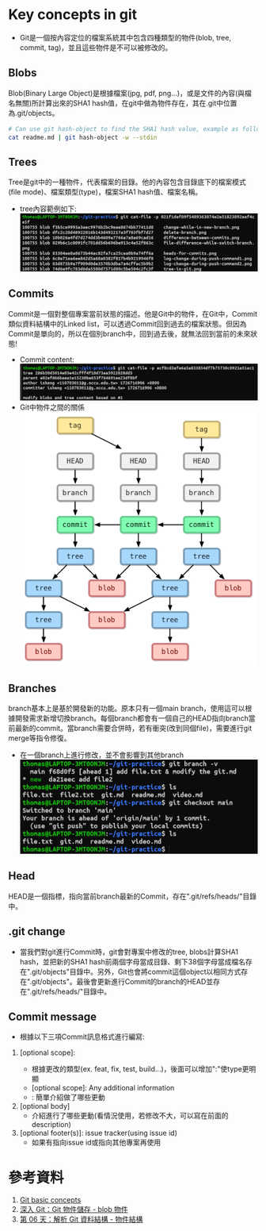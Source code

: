 # Key concepts in git
* Git是一個按內容定位的檔案系統其中包含四種類型的物件(blob, tree, commit, tag)，並且這些物件是不可以被修改的。
## Blobs
Blob(Binary Large Object)是根據檔案(jpg, pdf, png...)，或是文件的內容(與檔名無關)所計算出來的SHA1 hash值，在git中做為物件存在，其在.git中位置為.git/objects。
```bash
# Can use git hash-object to find the SHA1 hash value, example as follows:
cat readme.md | git hash-object -w --stdin
```



## Trees
Tree是git中的一種物件，代表檔案的目錄。他的內容包含目錄底下的檔案模式(file mode)、檔案類型(type)，檔案SHA1 hash值、檔案名稱。
* tree內容範例如下:
![tree-content](assets/tree-content.png)

## Commits
Commit是一個對整個專案當前狀態的描述。他是Git中的物件，在Git中，Commit類似資料結構中的Linked list，可以透過Commit回到過去的檔案狀態。但因為Commit是單向的，所以在個別branch中，回到過去後，就無法回到當前的未來狀態!
* Commit content:
![commit-content](assets/commit-content.png)
* Git中物件之間的關係
![object-relation](assets/object-relation.png)


## Branches
branch基本上是基於開發新的功能。原本只有一個main branch，使用這可以根據開發需求新增切換branch。每個branch都會有一個自己的HEAD指向branch當前最新的commit。當branch需要合併時，若有衝突(改到同個file)，需要進行git merge等指令修復。
* 在一個branch上進行修改，並不會影響到其他branch
![file difference between branchs](assets/file-difference-while-switch-branch.png)

## Head
HEAD是一個指標，指向當前branch最新的Commit，存在".git/refs/heads/"目錄中。

## .git change
* 當我們對git進行Commit時，git會對專案中修改的tree, blobs計算SHA1 hash，並把新的SHA1 hash前兩個字母當成目錄、剩下38個字母當成檔名存在".git/objects"目錄中。另外，Git也會將commit這個object以相同方式存在".git/objects"。最後會更新進行Commit的branch的HEAD並存在".git/refs/heads/"目錄中。

## Commit message
* 根據以下三項Commit訊息格式進行編寫:
1. <type>[optional scope]: <description>
    * 根據更改的類型(ex. feat, fix, test, build...)，後面可以增加":"使type更明顯
    * [optional scope]: Any additional information
    * <description>: 簡單介紹做了哪些更動
2. [optional body]
    * 介紹進行了哪些更動(看情況使用，若修改不大，可以寫在前面的description)
3. [optional footer(s)]: issue tracker(using issue id)
    * 如果有指向issue id或指向其他專案再使用

# 參考資料
1. [Git basic concepts](https://www.tutorialspoint.com/git/git_basic_concepts.htm)
2. [深入 Git：Git 物件儲存 - blob 物件](https://titangene.github.io/article/git--blob-object.html)
3. [第 06 天：解析 Git 資料結構 - 物件結構](https://github.com/doggy8088/Learn-Git-in-30-days/blob/master/zh-tw/06.md)
